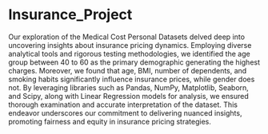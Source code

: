 # Insurance_Project

Our exploration of the Medical Cost Personal Datasets delved deep into uncovering insights about insurance pricing dynamics. Employing diverse analytical tools and rigorous testing methodologies, we identified the age group between 40 to 60 as the primary demographic generating the highest charges. Moreover, we found that age, BMI, number of dependents, and smoking habits significantly influence insurance prices, while gender does not. By leveraging libraries such as Pandas, NumPy, Matplotlib, Seaborn, and Scipy, along with Linear Regression models for analysis, we ensured thorough examination and accurate interpretation of the dataset. This endeavor underscores our commitment to delivering nuanced insights, promoting fairness and equity in insurance pricing strategies.
